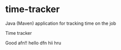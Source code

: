 # time-tracker
Java (Maven) application for tracking time on the job

Time tracker

Good afn!!
hello dfn
hii hru
